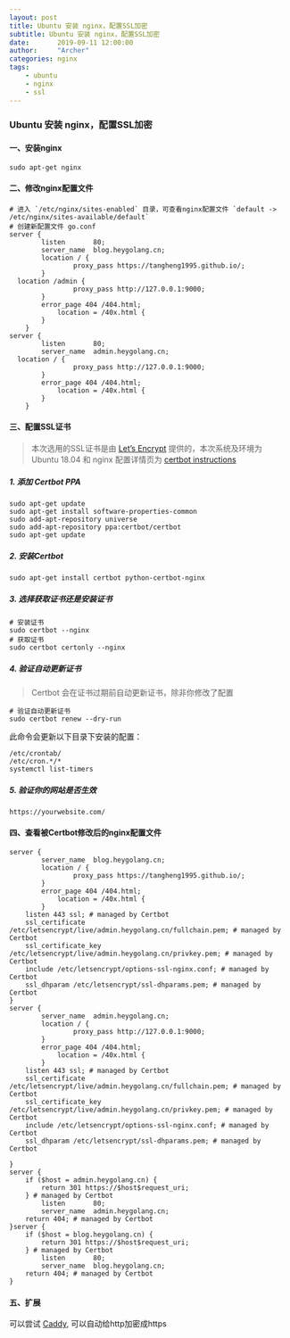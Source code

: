 ```yaml
---
layout: post
title: Ubuntu 安装 nginx，配置SSL加密
subtitle: Ubuntu 安装 nginx，配置SSL加密
date:       2019-09-11 12:00:00
author:     "Archer"
categories: nginx
tags:
    - ubuntu
    - nginx
    - ssl
---
```


### Ubuntu 安装 nginx，配置SSL加密

#### 一、安装nginx

```text
sudo apt-get nginx
```

#### 二、修改nginx配置文件

```text
# 进入 `/etc/nginx/sites-enabled` 目录，可查看nginx配置文件 `default -> /etc/nginx/sites-available/default`
# 创建新配置文件 go.conf
server {
        listen       80;
        server_name  blog.heygolang.cn;
        location / {
                proxy_pass https://tangheng1995.github.io/;
        }
  location /admin {
                proxy_pass http://127.0.0.1:9000;
        }
        error_page 404 /404.html;
            location = /40x.html {
        }
    }
server {
        listen       80;
        server_name  admin.heygolang.cn;
  location / {
                proxy_pass http://127.0.0.1:9000;
        }
        error_page 404 /404.html;
            location = /40x.html {
        }
    }
```

#### 三、配置SSL证书

> 本次选用的SSL证书是由 [Let’s Encrypt](https://letsencrypt.org/) 提供的，本次系统及环境为 Ubuntu 18.04 和 nginx
> 配置详情页为 [certbot instructions](https://certbot.eff.org/lets-encrypt/ubuntubionic-nginx)

##### 1. 添加 Certbot PPA

```text
sudo apt-get update
sudo apt-get install software-properties-common
sudo add-apt-repository universe
sudo add-apt-repository ppa:certbot/certbot
sudo apt-get update
```

##### 2. 安装Certbot

```text
sudo apt-get install certbot python-certbot-nginx
```

##### 3. 选择获取证书还是安装证书

```text
# 安装证书
sudo certbot --nginx
# 获取证书
sudo certbot certonly --nginx
```

##### 4. 验证自动更新证书

> Certbot 会在证书过期前自动更新证书，除非你修改了配置

```text
# 验证自动更新证书
sudo certbot renew --dry-run
```

此命令会更新以下目录下安装的配置：

```text
/etc/crontab/
/etc/cron.*/*
systemctl list-timers
```

##### 5. 验证你的网站是否生效

```text
https://yourwebsite.com/
```

#### 四、查看被Certbot修改后的nginx配置文件

```text
server {
        server_name  blog.heygolang.cn;
        location / {
                proxy_pass https://tangheng1995.github.io/;
        }
        error_page 404 /404.html;
            location = /40x.html {
        }
    listen 443 ssl; # managed by Certbot
    ssl_certificate /etc/letsencrypt/live/admin.heygolang.cn/fullchain.pem; # managed by Certbot
    ssl_certificate_key /etc/letsencrypt/live/admin.heygolang.cn/privkey.pem; # managed by Certbot
    include /etc/letsencrypt/options-ssl-nginx.conf; # managed by Certbot
    ssl_dhparam /etc/letsencrypt/ssl-dhparams.pem; # managed by Certbot
}
server {
        server_name  admin.heygolang.cn;
        location / {
                proxy_pass http://127.0.0.1:9000;
        }
        error_page 404 /404.html;
            location = /40x.html {
        }
    listen 443 ssl; # managed by Certbot
    ssl_certificate /etc/letsencrypt/live/admin.heygolang.cn/fullchain.pem; # managed by Certbot
    ssl_certificate_key /etc/letsencrypt/live/admin.heygolang.cn/privkey.pem; # managed by Certbot
    include /etc/letsencrypt/options-ssl-nginx.conf; # managed by Certbot
    ssl_dhparam /etc/letsencrypt/ssl-dhparams.pem; # managed by Certbot

}
server {
    if ($host = admin.heygolang.cn) {
        return 301 https://$host$request_uri;
    } # managed by Certbot
        listen       80;
        server_name  admin.heygolang.cn;
    return 404; # managed by Certbot
}server {
    if ($host = blog.heygolang.cn) {
        return 301 https://$host$request_uri;
    } # managed by Certbot
        listen       80;
        server_name  blog.heygolang.cn;
    return 404; # managed by Certbot
}
```

#### 五、扩展

可以尝试 [Caddy](https://caddyserver.com/), 可以自动给http加密成https
